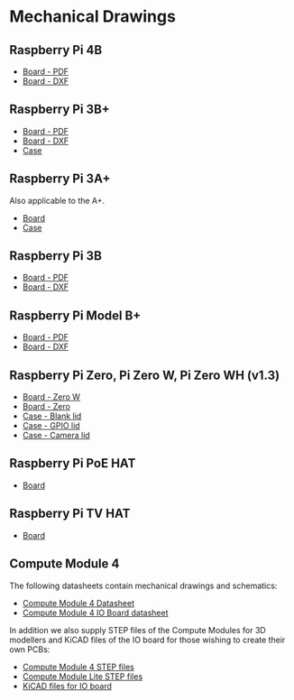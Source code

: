 # Mechanical Drawings

## Raspberry Pi 4B

- [Board - PDF](https://datasheets.raspberrypi.org/rpi4/raspberry-pi-4-mechanical-drawing.pdf)
- [Board - DXF](https://datasheets.raspberrypi.org/rpi4/raspberry-pi-4-mechanical-drawing.dxf)

## Raspberry Pi 3B+

- [Board - PDF](https://datasheets.raspberrypi.org/rpi3/raspberry-pi-3-b-plus-mechanical-drawing.pdf)
- [Board - DXF](https://datasheets.raspberrypi.org/rpi3/raspberry-pi-3-b-plus-mechanical-drawing.dxf)
- [Case](https://datasheets.raspberrypi.org/case/raspberry-pi-3-b-plus-case-mechanical-drawing.pdf)

## Raspberry Pi 3A+

Also applicable to the A+.

- [Board](https://datasheets.raspberrypi.org/rpi3/raspberry-pi-3-a-plus-mechanical-drawing.pdf)
- [Case](https://datasheets.raspberrypi.org/case/raspberry-pi-3-a-plus-case-mechanical-drawing.pdf)

## Raspberry Pi 3B

- [Board - PDF](https://datasheets.raspberrypi.org/rpi3/raspberry-pi-3-b-mechanical-drawing.pdf)
- [Board - DXF](https://datasheets.raspberrypi.org/rpi3/raspberry-pi-3-b-mechanical-drawing.dxf)

## Raspberry Pi Model B+

- [Board - PDF](https://datasheets.raspberrypi.org/rpi/raspberry-pi-b-plus-mecahnical-drawing.pdf)
- [Board - DXF](https://datasheets.raspberrypi.org/rpi/raspberry-pi-b-plus-mecahnical-drawing.dxf)

## Raspberry Pi Zero, Pi Zero W, Pi Zero WH (v1.3)

- [Board - Zero W](https://datasheets.raspberrypi.org/rpizero/raspberry-pi-zero-w-mechanical-drawing.pdf)
- [Board - Zero](https://datasheets.raspberrypi.org/rpizero/raspberry-pi-zero-mechanical-drawing.pdf)
- [Case - Blank lid](https://datasheets.raspberrypi.org/case/raspberry-pi-zero-case-mechanical-drawing.pdf)
- [Case - GPIO lid](https://datasheets.raspberrypi.org/case/raspberry-pi-zero-case-with-gpio-mechanical-drawing.pdf)
- [Case - Camera lid](https://datasheets.raspberrypi.org/case/raspberry-pi-zero-case-with-camera-mechanical-drawing.pdf)

## Raspberry Pi PoE HAT

- [Board](https://datasheets.raspberrypi.org/poe/poe-hat-mechanical-drawing.pdf)

## Raspberry Pi TV HAT

- [Board](https://datasheets.raspberrypi.org/tv-hat/tv-hat-mechanical-drawing.pdf)

## Compute Module 4

The following datasheets contain mechanical drawings and schematics:

- [Compute Module 4 Datasheet](https://datasheets.raspberrypi.org/cm4/cm4-datasheet.pdf)
- [Compute Module 4 IO Board datasheet](https://datasheets.raspberrypi.org/cm4io/cm4io-datasheet.pdf)

In addition we also supply STEP files of the Compute Modules for 3D modellers and KiCAD files of the IO board for those wishing to create their own PCBs:

- [Compute Module 4 STEP files](https://datasheets.raspberrypi.org/cm4/CM4-step.zip)
- [Compute Module Lite STEP files](https://datasheets.raspberrypi.org/cm4/CM4Lite-step.zip)
- [KiCAD files for IO board](https://datasheets.raspberrypi.org/cm4io/CM4IO-KiCAD.zip)

